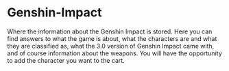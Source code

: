 # Genshin-Impact
Where the information about the Genshin Impact is stored. Here you can find answers to what the game is about, what the characters are and what they are classified as, what the 3.0 version of Genshin Impact came with, and of course information about the weapons. You will have the opportunity to add the character you want to the cart.
